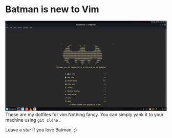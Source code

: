 # Batman is new to Vim
![My neovim, Our lazyvim](./nvim.png)
These are my dotfiles for vim.Nothing fancy. You can simply yank it to your machine using `git clone` .

Leave a star if you love Batman. ;)

